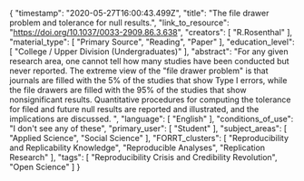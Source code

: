 {
    "timestamp": "2020-05-27T16:00:43.499Z",
    "title": "The file drawer problem and tolerance for null results.",
    "link_to_resource": "https://doi.org/10.1037/0033-2909.86.3.638",
    "creators": [
        "R.Rosenthal"
    ],
    "material_type": [
        "Primary Source",
        "Reading",
        "Paper"
    ],
    "education_level": [
        "College / Upper Division (Undergraduates)"
    ],
    "abstract": "For any given research area, one cannot tell how many studies have been conducted but never reported. The extreme view of the \"file drawer problem\" is that journals are filled with the 5% of the studies that show Type I errors, while the file drawers are filled with the 95% of the studies that show nonsignificant results. Quantitative procedures for computing the tolerance for filed and future null results are reported and illustrated, and the implications are discussed. ",
    "language": [
        "English"
    ],
    "conditions_of_use": "I don't see any of these",
    "primary_user": [
        "Student"
    ],
    "subject_areas": [
        "Applied Science",
        "Social Science"
    ],
    "FORRT_clusters": [
        "Reproducibility and Replicability Knowledge",
        "Reproducible Analyses",
        "Replication Research"
    ],
    "tags": [
        "Reproducibility Crisis and Credibility Revolution",
        "Open Science"
    ]
}